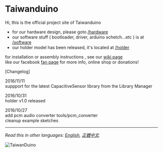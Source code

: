 # Taiwanduino  
  
Hi, this is the official project site of Taiwanduino  
* for our hardware design, please goto [/hardware][hw]  
* our software stuff ( bootloader, driver, arduino schetch...etc ) is at [/software][sw]  
* our holder model has been released, it's located at [/holder][hd]  

for installation or assembly instructions , see our [wiki page][wiki]  
like our facebook [fan page][fb] for more info, online shop or donations!  
  
[Changelog]  

2016/11/11  
suppport for the latest CapacitiveSensor library from the Library Manager  

2016/10/31  
holder v1.0 released  

2016/10/27  
add pcm audio converter tools/pcm_converter  
cleanup example sketches  
  
***
  
*Read this in other languages: [English](README.en.md), [正體中文](README.md).*  
  
![TaiwanDuino](https://farm8.staticflickr.com/7262/26611455670_e7bc85ddb6_z_d.jpg)  
  
   [wiki]: <https://github.com/will127534/Taiwanduino/wiki>
   [hw]: <https://github.com/will127534/Taiwanduino/tree/master/hardware>
   [sw]: <https://github.com/will127534/Taiwanduino/tree/master/software>
   [hd]: <https://github.com/will127534/Taiwanduino/tree/master/holder>
   [fb]: <https://www.facebook.com/Taiwanduino>
